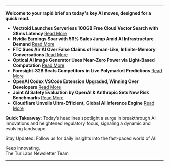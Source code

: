 <hr />
<p><strong>Welcome to your rapid brief on today's key AI moves, designed for a quick read.</strong></p>
<ul>
<li><strong>Vectroid Launches Serverless 100GB Free Cloud Vector Search with 38ms Latency</strong> <a href="https://www.vectroid.com/blog/100gb-of-vector-indexes-free">Read More</a></li>
<li><strong>Nvidia Earnings Soar with 56% Sales Jump Amid AI Infrastructure Demand</strong> <a href="https://www.nytimes.com/2025/08/27/technology/nvidia-earnings-ai-chips.html">Read More</a></li>
<li><strong>FTC Sues Air AI Over False Claims of Human-Like, Infinite-Memory Conversations</strong> <a href="https://www.ftc.gov/news-events/news/press-releases/2025/08/ftc-sues-stop-air-ai-using-deceptive-claims-about-business-growth-earnings-potential-refund">Read More</a></li>
<li><strong>Optical AI Image Generator Uses Near-Zero Power via Light-Based Computation</strong> <a href="https://www.newscientist.com/article/2494141-light-based-ai-image-generator-uses-almost-no-power/">Read More</a></li>
<li><strong>Foresight-32B Beats Competitors in Live Polymarket Predictions</strong> <a href="https://blog.lightningrod.ai/p/foresight-32b-beats-frontier-llms-on-live-polymarket-predictions">Read More</a></li>
<li><strong>OpenAI Codex VSCode Extension Upgraded, Winning Over Developers</strong> <a href="https://marketplace.visualstudio.com/items?itemName=openai.chatgpt">Read More</a></li>
<li><strong>Joint AI Safety Evaluation by OpenAI &amp; Anthropic Sets New Risk Benchmarks</strong> <a href="https://openai.com/index/openai-anthropic-safety-evaluation">Read More</a></li>
<li><strong>Cloudflare Unveils Ultra-Efficient, Global AI Inference Engine</strong> <a href="https://blog.cloudflare.com/cloudflares-most-efficient-ai-inference-engine/">Read More</a></li>
</ul>
<p><strong>Quick Takeaway:</strong> Today’s headlines spotlight a surge in breakthrough AI innovations and heightened regulatory focus, signaling a dynamic and evolving landscape.</p>
<p>Stay Updated: Follow us for daily insights into the fast-paced world of AI! </p>
<p>Keep innovating,<br />
The TuriLabs Newsletter Team</p>
<hr />